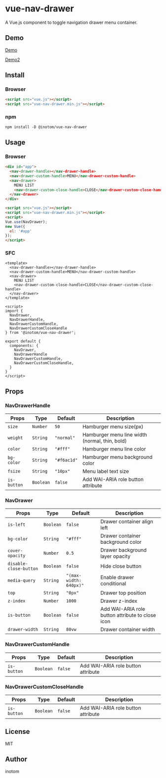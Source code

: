 # vue-nav-drawer

A Vue.js component to toggle navigation drawer menu container.


## Demo

[Demo](http://sandbox.serendip.ws/vue-nav-drawer.html)

[Demo2](http://sandbox.serendip.ws/vue-nav-drawer2.html)


## Install

### Browser

```html
<script src="vue.js"></script>
<script src="vue-nav-drawer.min.js"></script>
```


### npm

```
npm install -D @inotom/vue-nav-drawer
```


## Usage

### Browser

```html
<div id="app">
  <nav-drawer-handle></nav-drawer-handle>
  <nav-drawer-custom-handle>MENU</nav-drawer-custom-handle>
  <nav-drawer>
    MENU LIST
    <nav-drawer-custom-close-handle>CLOSE</nav-drawer-custom-close-handle>
  </nav-drawer>
</div>

<script src="vue.js"></script>
<script src="vue-nav-drawer.min.js"></script>
<script>
Vue.use(NavDrawer);
new Vue({
  el: '#app'
});
</script>
```


### SFC

```vue
<template>
  <nav-drawer-handle></nav-drawer-handle>
  <nav-drawer-custom-handle>MENU</nav-drawer-custom-handle>
  <nav-drawer>
    MENU LIST
    <nav-drawer-custom-close-handle>CLOSE</nav-drawer-custom-close-handle>
  </nav-drawer>
</template>

<script>
import {
  NavDrawer,
  NavDrawerHandle,
  NavDrawerCustomHandle,
  NavDrawerCustomCloseHandle
} from '@inotom/vue-nav-drawer';

export default {
  components: {
    NavDrawer,
    NavDrawerHandle
    NavDrawerCustomHandle,
    NavDrawerCustomCloseHandle,
  }
}
</script>
```


## Props

### NavDrawerHandle

| Props          | Type      | Default         | Description                                    |
|----------------|-----------|-----------------|------------------------------------------------|
| `size`         | `Number`  | `50`            | Hamburger menu size(px)                        |
| `weight`       | `String`  | `"normal"`      | Hamburger menu line width (normal, thin, bold) |
| `color`        | `String`  | `"#fff"`        | Hamburger menu line color                      |
| `bg-color`     | `String`  | `"#f6ac1d"`     | Hamburger menu background color                |
| `fsize`        | `String`  | `"10px"`        | Menu label text size                           |
| `is-button`    | `Boolean` | `false`         | Add WAI-ARIA role button attribute             |


### NavDrawer

| Props                  | Type      | Default                | Description                                      |
|------------------------|-----------|------------------------|--------------------------------------------------|
| `is-left`              | `Boolean` | `false`                | Drawer container align left                      |
| `bg-color`             | `String`  | `"#fff"`               | Drawer container background color                |
| `cover-opacity`        | `Number`  | `0.5`                  | Drawer background layer opacity                  |
| `disable-close-button` | `Boolean` | `false`                | Hide close button                                |
| `media-query`          | `String`  | `"(max-width: 640px)"` | Enable drawer conditional                        |
| `top`                  | `String`  | `"0px"`                | Drawer top position                              |
| `z-index`              | `Number`  | `1000`                 | Drawer z-index                                   |
| `is-button`            | `Boolean` | `false`                | Add WAI-ARIA role button attribute to close icon |
| `drawer-width`         | `String`  | `80vw`                 | Drawer container width                           |


### NavDrawerCustomHandle

| Props          | Type      | Default         | Description                                    |
|----------------|-----------|-----------------|------------------------------------------------|
| `is-button`    | `Boolean` | `false`         | Add WAI-ARIA role button attribute             |


### NavDrawerCustomCloseHandle

| Props          | Type      | Default         | Description                                    |
|----------------|-----------|-----------------|------------------------------------------------|
| `is-button`    | `Boolean` | `false`         | Add WAI-ARIA role button attribute             |


## License

MIT

## Author

inotom
